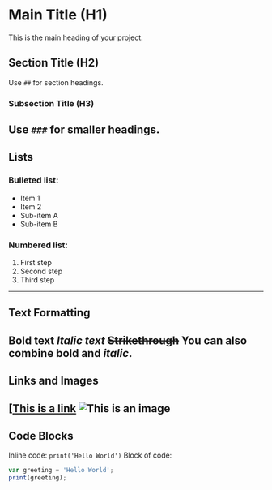 # Main Title (H1)
This is the main heading of your project.
## Section Title (H2)
Use `##` for section headings.
### Subsection Title (H3)
Use `###` for smaller headings.
---
## Lists
### Bulleted list:
- Item 1
- Item 2
- Sub-item A
- Sub-item B
### Numbered list:
1. First step
2. Second step
3. Third step
---
## Text Formatting
**Bold text**
*Italic text*
~~Strikethrough~~
You can also combine **bold and _italic_**.
---
## Links and Images
[[This is a link](https://code.earthengine.google.com/eb4b961ec05d1d10b313de28b0c79d67)
![This is an image](https://via.placeholder.com/150)
---
## Code Blocks
Inline code: `print('Hello World')`
Block of code:
```javascript
var greeting = 'Hello World';
print(greeting);
